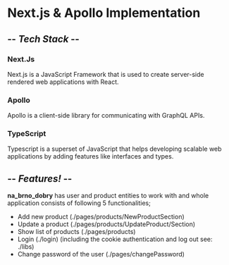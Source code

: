 # Next.js & Apollo Implementation

## -- _Tech Stack_ --

### Next.Js

Next.js is a JavaScript Framework that is used to create server-side rendered web applications with React.

### Apollo

Apollo is a client-side library for communicating with GraphQL APIs.

### TypeScript

Typescript is a superset of JavaScript that helps developing scalable web applications by adding features like interfaces and types.

## -- _Features!_ --

**na_brno_dobry** has user and product entities to work with and whole application consists of following 5 functionalities;

- Add new product (./pages/products/NewProductSection)
- Update a product (./pages/products/UpdateProduct/Section)
- Show list of products (./pages/products)
- Login (./login) (including the cookie authentication and log out see: ./libs)
- Change password of the user (./pages/changePassword)
